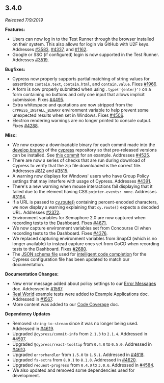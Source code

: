 ## 3.4.0

_Released 7/9/2019_

**Features:**

- Users can now log in to the Test Runner through the browser installed on their
  system. This also allows for login via GitHub with U2F keys. Addresses
  [#3583](https://github.com/cypress-io/cypress/issues/3583),
  [#4337](https://github.com/cypress-io/cypress/issues/4337), and
  [#1162](https://github.com/cypress-io/cypress/issues/1162).
- Google or SSO (if configured) login is now supported in the Test Runner.
  Addresses [#3519](https://github.com/cypress-io/cypress/issues/3519).

**Bugfixes:**

- Cypress now properly supports partial matching of string values for assertions
  `contain.text`, `contain.html`, and `contain.value`. Fixes
  [#1969](https://github.com/cypress-io/cypress/issues/1969).
- A form is now properly submitted when using `.type('{enter}')` on a form
  containing no buttons and only one input that allows implicit submission.
  Fixes [#4495](https://github.com/cypress-io/cypress/issues/4495).
- Extra whitespace and quotations are now stripped from the
  `CYPRESS_INSTALL_BINARY` environment variable to help prevent some unexpected
  results when set in Windows. Fixes
  [#4506](https://github.com/cypress-io/cypress/issues/4506).
- Electron rendering warnings are no longer printed to console output. Fixes
  [#4288](https://github.com/cypress-io/cypress/issues/4288).

**Misc:**

- We now expose a downloadable binary for each commit made into the
  [develop branch](https://github.com/cypress-io/cypress/commits/develop) of the
  [cypress](https://github.com/cypress-io/cypress) repository so that
  pre-released versions can be installed. See
  [this commit](https://github.com/cypress-io/cypress/commit/52ca8ed8399c5ef467efbee7a2d00fe0863e7f36#commitcomment-34237047)
  for an example. Addresses
  [#4525](https://github.com/cypress-io/cypress/issues/4525).
- There are now a series of checks that are run during download of Cypress to
  verify that the zip file downloaded is the correct file. Addresses
  [#812](https://github.com/cypress-io/cypress/issues/812) and
  [#3515](https://github.com/cypress-io/cypress/issues/3515).
- A warning now displays for Windows' users who have Group Policy settings that
  may interfere with usage of Cypress. Addresses
  [#4391](https://github.com/cypress-io/cypress/issues/4391).
- There's a new warning when mouse interactions fail displaying that it failed
  due to the element having CSS `pointer-events: none`. Addresses
  [#3164](https://github.com/cypress-io/cypress/issues/3164).
- If a URL is passed to [cy.route()](/api/commands/route) containing
  percent-encoded characters, we now display a warning explaining that
  `cy.route()` expects a decoded URL. Addresses
  [#2372](https://github.com/cypress-io/cypress/issues/2372).
- Environment variables for Semaphore 2.0 are now captured when recording tests
  to the Dashboard. Fixes
  [#4671](https://github.com/cypress-io/cypress/issues/4671).
- We now capture environment variables set from Concourse CI when recording
  tests to the Dashboard. Fixes
  [#4376](https://github.com/cypress-io/cypress/issues/4376).
- We replaced capturing environment variables from SnapCI (which is no longer
  available) to instead capture ones set from GoCD when recording tests to the
  Dashboard. Fixes [#2680](https://github.com/cypress-io/cypress/issues/2680).
- The [JSON schema file](https://on.cypress.io/cypress.schema.json) used for
  [intelligent code completion](/guides/tooling/IDE-integration#Intelligent-Code-Completion)
  for the Cypress configuration file has been updated to match our
  documentation.

**Documentation Changes:**

- New error message added about policy settings to our
  [Error Messages](/guides/references/error-messages) doc. Addressed in
  [#1567](https://github.com/cypress-io/cypress-documentation/pull/1754).
- [Real World](/examples/applications#Realworld) example tests were added to
  Example Applications doc. Addressed in
  [#1567](https://github.com/cypress-io/cypress-documentation/pull/1836).
- More content was added to our [Code Coverage](/guides/tooling/code-coverage)
  doc.

**Dependency Updates**

- Removed `string-to-stream` since it was no longer being used. Addressed in
  [#4619](https://github.com/cypress-io/cypress/pull/4619).
- Upgraded `@cypress/commit-info` from `2.1.3` to `2.1.4`. Addressed in
  [#4597](https://github.com/cypress-io/cypress/pull/4597).
- Upgraded `@cypress/react-tooltip` from `0.4.0` to `0.5.0`. Addressed in
  [#4610](https://github.com/cypress-io/cypress/pull/4610).
- Upgraded `errorhandler` from `1.5.0` to `1.5.1`. Addressed in
  [#4618](https://github.com/cypress-io/cypress/pull/4618).
- Upgraded `fs-extra` from `8.0.1` to `8.1.0`. Addressed in
  [#4620](https://github.com/cypress-io/cypress/pull/4620).
- Upgraded `request-progress` from `0.4.0` to `3.0.0`. Addressed in
  [#4584](https://github.com/cypress-io/cypress/pull/4584).
- We also updated and removed some dependencies used for development.
